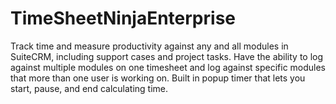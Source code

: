 # TimeSheetNinjaEnterprise
Track time and measure productivity against any and all modules in SuiteCRM, including support cases and project tasks. Have the ability to log against multiple modules on one timesheet and log against specific modules that more than one user is working on. Built in popup timer that lets you start, pause, and end calculating time. 
